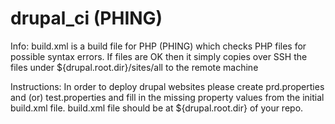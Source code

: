 # drupal_ci (PHING)

Info:
build.xml is a build file for PHP (PHING) which checks PHP files for possible syntax errors. If files are OK then it simply copies over SSH the files under ${drupal.root.dir}/sites/all
to the remote machine

Instructions:
In order to deploy drupal websites please create prd.properties and (or) test.properties and fill in the missing property values from the initial build.xml file.
build.xml file should be at ${drupal.root.dir} of your repo.
